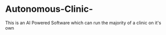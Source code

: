 # Autonomous-Clinic-
This is an AI Powered Software which can run the majority of a clinic on it's own
